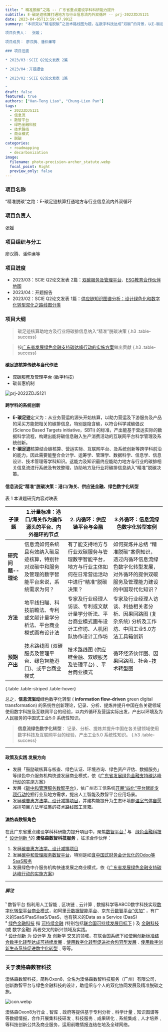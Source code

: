 ```yaml
---
title: “ 精准脱碳”之路 -- 广东省重点建设学科科研能力提升
subtitle: E-碳足迹核算打通地方与行业信息流内外双循环 -- prj-2022ZDJS121
date: 2023-04-05T13:59:47.991Z
summary: "本研究以“精准脱碳”之技术路线图为题，在数字科技达成“双碳”的背景，以E-碳足迹创新概念与实践出发，落实国家有关政策如“数字化绿色化协同转型发展”。

项目负责人：  张媛；

项目成员： 廖汉腾、潘仲亷等

### 项目迸度

* 2023/03：SCIE Q2论文发表 2篇

* 2023/04：开题报告

* 2023/02：SCIE Q2论文发表 1篇

"
draft: false
featured: true
authors: ["Han-Teng Liao", "Chung-Lien Pan"]
tags:
  - 2022ZDJS121
  - 信息流
  - 数智平台
  - 绿色金融科技
  - 技术路线
  - 商业模式
  - 脱碳
categories:
  - roadmapping
  - decarbonization
image:
  filename: photo-precision-archer_statute.webp
  focal_point: Right
  preview_only: false
---
```



### 项目名称 
“精准脱碳”之路：E-碳足迹核算打通地方与行业信息流内外双循环

### 项目负责人
张媛

### 项目组织与分工
廖汉腾、潘仲亷等

### 项目迸度

* 2023/03：SCIE Q2论文发表 2篇：[双碳服务及管理平台](https://oxon8.com/publication/liao-smart-2023/)、[ESG教育合作伙伴地图](https://oxon8.com/post/2023-02-22-esg-education-partner-maps/)
* 2023/04：开题报告
* 2023/02：SCIE Q2论文发表 1篇：[供应链知识图谱分析：设计绿色化和数字化转型双化之路线图分类](https://oxon8.com/publication/pan-knowledge-2023/)

### 项目大纲

> 碳足迹核算助地方及行业将碳排信息纳入“精准”脱碳决策
{.h3 .table-success}


> 按[广东省发展绿色金融支持碳达峰行动的实施方案](https://www.gd.gov.cn/zwgk/wjk/qbwj/ybh/content/post_3972447.html)做出贡献
{.h3 .table-success}

#### 碳足迹核算传统与当代作法

* 双碳服務及管理平台 (数字科技)
* 碳普惠机制

![prj-2022ZDJS121](prj-2022ZDJS121.png)


#### 跨学科的系统创新
 * **E-碳足迹**定义为：从业务营运的源头开始核算，以助力营运及下游服务及产品的采买方能把相关的碳排信息，特别是隐含碳，以符合科学减碳倡议 (Science Based Targets initiative，SBTi) 的标准，产出能基于营运实际的数据科学流程，构建出能将碳信息融入生产消费活动的互联网平台科学管理及系统创新。
 * **E-碳足迹**核算结合碳核算、营运实际、互联网平台、及系统创新等跨学科前沿的能力，因此需要能整合会计学、运筹学、管理学、数据科学、信息学、信息设计、技术管理等学科知识。这能力及知识最终应能助力地方与行业的碳排相关信息流进行系统及有效整理，协助地方及行业将碳排信息纳入“精准”脱碳决策。
 
 
#### 信息流促“精准”脱碳决策：港口/海关、供应链金融、绿色数字化转型

  表 1 本课题研究内容对映表
  
|    **子课题**             |     1.计量标准：港口/海关作为操作源头的平台、内外循环的节点  |     2. 内循环：供应链平台与金融  |     3.外循环：信息流绿色数字化转型案例|
|------------------------------|---------------------------------------------------------------------------------------------------------|---------------------------------------------------------------------------------------------------------------|----------------------------------------------------------------------------------------------------------------------------------------|
|     **研究问题--理论**    |     信息流如何系统且有效纳入碳足迹核算，特别针对双碳中和服务及管理的数字智能平台来说，系统需求为何？    |     有了能支持地方与行业双碳服务与管理数字智能平台，地方与行业主体如何在日常营运活动中进行“精准”脱碳决策？    |     如何提炼并总结   “精准脱碳”案例知识，透过内循环信息流绿色数字化转型发展，对外循环的提供双碳服务及管理能力建设的中国现代化知识？    |
|     **方法**    |     地平线扫瞄、科技前瞻法、专利或文献计量学分析法、平台商业模式画布设计法                              |     专家及行业经理人访谈、专利或文献计量学分析法、平台商业模式画布设计工作坊、人机团队协作设计工作坊          |     专家及行业经理人访谈、利益相关者分析、因果回路图   (复杂系统)   分析及工作坊、中国工业5.0方法工具箱创新                            |
|     **预期产出**                 |     技术路线图 (双碳服务及管理平台、绿色智能港口)、或平台商业模式                                       |     技术路线图 (供应链金融、双碳服务及管理平台)   、平台商业模式                                              |     循环经济伙伴图、因果回路图、社会-技术转型图                                                                                        |
{.table .table-striped .table-hover}
  
  总之，**信息流驱动**绿色数字化转型 ( **information flow-driven** green digital transformation) 的系统性创新理论，记录、分析、提炼并提升中国在各关键领域使用数字科技及互联网平台的经验，以内外循环及营运实际出发，产出以环境及为人民服务的中国式工业5.0 系统性知识。

>  **信息流绿色数字化转型**： 记录、分析、提炼并提升中国在各关键领域使用数字科技及互联网平台的经验，产出工业5.0 系统性知识。
{.h3 .table-success}

---

#### 政策及实践 发展方向

* 发展「鼓励碳核算与核查、绿色认证、环境咨询、绿色资产评估、数据服务」等绿色中介服务机构快速发展商业模式，依《[广东省发展绿色金融支持碳达峰行动的实施方案](https://www.gd.gov.cn/zwgk/wjk/qbwj/ybh/content/post_3972447.html)》
* 发展《[碳中和管理服务数智平台](https://oxon8.com/post/2023-02-20-smart-digital-platforms-carbon-neutral-management-services/)》，依广州市工信系统[开展“四化”平台赋能专项行动](https://gz.gov.cn/ysgz/xwdt/ysdt/content/mpost_8787864.html)挖掘行业及地方需求，提出人工智能及数智平台应用场景。
* 发展[碳普惠方法学、设计减排项目](https://oxon8.com/post/2023-04-04-eco-design-carbon-inclusion-scheme/)，并建构能提升为生态环境部[温室气体自愿减排项目方法学征集](https://www.mee.gov.cn/xxgk2018/xxgk/xxgk06/202303/t20230330_1024693.html)的技术路线图工具箱。




#### 澳恪森数智角色

在此广东省重点建设学科科研能力提升項目中，聚焦<span class="highlight-container highlight-yellow"><span class="highlight"><a href="#脚注">数智平台 ¹</a></span></span> 与   <span class="highlight-container highlight-green"><span class="highlight"><a href="#脚注">绿色金融科技 ²</a></span></span>  <span class="highlight-container highlight-fushia"><span class="highlight"><a href="#脚注">设计创新 ³</a></span></span>的 **澳恪森数智科技服务** ，征求合作伙伴：

1. 发展[碳普惠方法学、设计减排项目](https://oxon8.com/post/2023-04-04-eco-design-carbon-inclusion-scheme/)
2. 发展[碳中和管理服务数智平台](https://oxon8.com/post/2023-02-20-smart-digital-platforms-carbon-neutral-management-services/)，特别是如[含中国式财务会计优化的Odoo等SaaS服务](https://www.sunpop.cn/)
3. 发展绿色中介服务机构快速发展之商业模式，依《[广东省发展绿色金融支持碳达峰行动的实施方案](https://www.gd.gov.cn/zwgk/wjk/qbwj/ybh/content/post_3972447.html)》

-----

#####  脚注

¹ 数智平台 指利用人工智能﹑区块链﹑云计算﹑数据科学等ABCD数字科技实现[数字化转型](http://www.sasac.gov.cn/n4470048/n13461446/n15927611/n16058233/c16135120/content.html)[平台商业模式](https://www2.deloitte.com/cn/zh/pages/soe/articles/soe-digital-transformation-2.html)，如阿里云[数据智能平台](https://datapaas.aliyun.com)、京东云[数智平台“优加”](http://www.21jingji.com/article/20230323/herald/fe6ebc956c6d6e11f7887c21cbe0a86e.html) ，有广义的SaaS/PaaS/IaaS/DaaS，也有狹义的Data as a Service (DaaS)<br/>
² [绿色金融科技](https://link.springer.com/chapter/10.1007/978-3-319-76014-8_11) 指 [可持续金融](https://www.unep.org/regions/asia-and-pacific/regional-initiatives/supporting-resource-efficiency/green-financing) (特别包括[联合国可持续发展目标下](https://www.un.org/en/digital-financing-taskforce) ) 及 [金融科技](https://www.sciencedirect.com/topics/economics-econometrics-and-finance/fintech) (或 数字金融) 两者交叉的新兴领域及实践。<br/>
³ [设计创新](https://www.sciencedirect.com/topics/social-sciences/design-innovation)  为 设计学 及 创新学 交叉的领域，在联合国系统下如[使用创新标准结合数字化转型达成可持续发展](https://www.unido.org/news/unido-promotes-innovation-standards-and-digital-transformation-achieve-sdgs)﹑[使用数字化转型促进社会包容型发展](https://www.un.org/development/desa/dspd/2021/02/digital-technologies-for-social-inclusion/)﹑[使用数字创新生态系统促进数字化转型](https://www.itu.int/itu-d/sites/innovation/)﹑等等。

---

### 关于澳恪森数智科技

澳恪森数智科技，简称Oxon8，全名为澳恪森数智科技服务（广州）有限公司，创新数智平台与绿色金融科技的设计，助组织与个人的双化协同发展及精准脱碳之旅。

![icon.webp](icon.webp)

澳恪森Oxon8为行业﹑智库﹑政府等提供基于专利分析﹑科学计量﹑知识图谱等等数据情报，合作开展集科技研发﹑科技服务﹑成果转化﹑系统集成﹑人才培养﹑等科技创新公共及商业服务，运用前瞻情报连结在地及全球网络。

